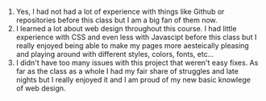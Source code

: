 1. Yes, I had not had a lot of experience with things like Github or repositories before this class but I am a big fan of them now. 
2. I learned a lot about web design throughout this course. I had little experience with CSS and even less with Javascipt before this class but I really enjoyed being able to make my pages more aesteically pleasing and playing around with different styles, colors, fonts, etc...
3. I didn't have too many issues with this project that weren't easy fixes. As far as the class as a whole I had my fair share of struggles and late nights but I really enjoyed it and I am proud of my new basic knowlege of web design. 
